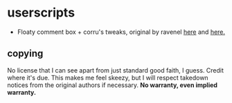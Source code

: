 # userscripts

- Floaty comment box + corru's tweaks, original by ravenel [here][1] and [here.][2]

## copying

No license that I can see apart from just standard good faith, I guess. Credit
where it's due. This makes me feel skeezy, but I will respect takedown notices
from the original authors if necessary. **No warranty, even implied warranty.**

[1]: https://greasyfork.org/en/scripts/376417-ao3-review-last-chapter-shortcut-kudos-sortable-bookmarks
[2]: https://ravenel.tumblr.com/post/156555172141/i-saw-this-post-by-astropixie-about-how-itd-be

